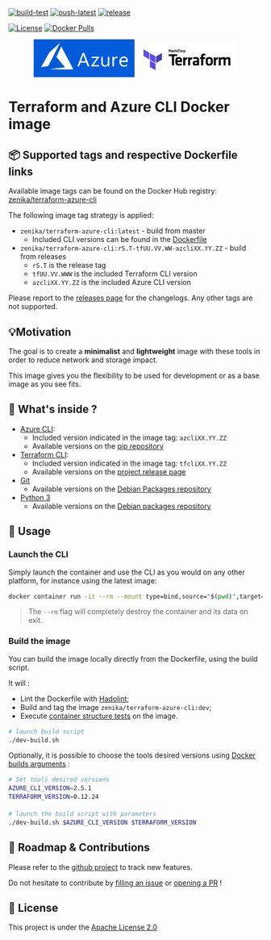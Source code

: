 [![build-test](https://github.com/Zenika/terraform-azure-cli/workflows/build-test/badge.svg)](https://github.com/Zenika/terraform-azure-cli/actions?query=workflow%3Abuild-test)
[![push-latest](https://github.com/Zenika/terraform-azure-cli/workflows/push-latest/badge.svg)](https://github.com/Zenika/terraform-azure-cli/actions?query=workflow%3Apush-latest)
[![release](https://github.com/Zenika/terraform-azure-cli/workflows/release/badge.svg)](https://github.com/Zenika/terraform-azure-cli/actions?query=workflow%3Arelease)

[![License](https://img.shields.io/badge/License-Apache%202.0-blue.svg)](https://opensource.org/licenses/Apache-2.0)
[![Docker Pulls](https://img.shields.io/docker/pulls/zenika/terraform-azure-cli.svg)](https://hub.docker.com/r/zenika/terraform-azure-cli/)

<p align="center">
  <a href="https://azure.microsoft.com"><img width="200" src="https://github.com/Zenika/terraform-azure-cli/raw/master/resources/azure-logo.png"></a>
  <a href="https://www.terraform.io/"><img width="200" src="https://github.com/Zenika/terraform-azure-cli/raw/master/resources/terraform-logo.png"></a>
</p>

# Terraform and Azure CLI Docker image

## 📦 Supported tags and respective Dockerfile links
Available image tags can be found on the Docker Hub registry: [zenika/terraform-azure-cli](https://hub.docker.com/r/zenika/terraform-azure-cli/tags)

The following image tag strategy is applied:
* `zenika/terraform-azure-cli:latest` - build from master
  * Included CLI versions can be found in the [Dockerfile](https://github.com/Zenika/terraform-azure-cli/blob/master/Dockerfile)
* `zenika/terraform-azure-cli:rS.T-tfUU.VV.WW-azcliXX.YY.ZZ` - build from releases
  * `rS.T` is the release tag
  * `tfUU.VV.WWW` is the included Terraform CLI version
  * `azcliXX.YY.ZZ` is the included Azure CLI version

Please report to the [releases page](https://github.com/Zenika/terraform-azure-cli/releases) for the changelogs. Any other tags are not supported.

## 💡Motivation
The goal is to create a **minimalist** and **lightweight** image with these tools in order to reduce network and storage impact.

This image gives you the flexibility to be used for development or as a base image as you see fits.

## 🔧 What's inside ?
* [Azure CLI](https://docs.microsoft.com/cli/azure/?view=azure-cli-latest):
  * Included version indicated in the image tag: `azcliXX.YY.ZZ`
  * Available versions on the [pip repository](https://pypi.org/project/azure-cli/)
* [Terraform CLI](https://www.terraform.io/docs/commands/index.html):
  * Included version indicated in the image tag: `tfcliXX.YY.ZZ`
  * Available versions on the [project release page](https://github.com/hashicorp/terraform/releases)
* [Git](https://git-scm.com/)
  * Available versions on the [Debian Packages repository](https://packages.debian.org/search?suite=buster&arch=any&searchon=names&keywords=git)
* [Python 3](https://www.python.org/)
  * Available versions on the [Debian packages repository](https://packages.debian.org/search?suite=buster&arch=any&searchon=names&keywords=python3)

## 🚀 Usage

### Launch the CLI
Simply launch the container and use the CLI as you would on any other platform, for instance using the latest image:

```bash
docker container run -it --rm --mount type=bind,source="$(pwd)",target=/workspace zenika/terraform-azure-cli:latest
```

> The `--rm` flag will completely destroy the container and its data on exit.

### Build the image
You can build the image locally directly from the Dockerfile, using the build script.

It will :
* Lint the Dockerfile with [Hadolint](https://github.com/hadolint/hadolint);
* Build and tag the image `zenika/terraform-azure-cli:dev`;
* Execute [container structure tests](https://github.com/GoogleContainerTools/container-structure-test) on the image.

```bash
# launch build script
./dev-build.sh
```

Optionally, it is possible to choose the tools desired versions using [Docker builds arguments](https://docs.docker.com/engine/reference/commandline/build/#set-build-time-variables---build-arg) :

```bash
# Set tools desired versions
AZURE_CLI_VERSION=2.5.1
TERRAFORM_VERSION=0.12.24

# launch the build script with parameters
./dev-build.sh $AZURE_CLI_VERSION $TERRAFORM_VERSION
```

## 🙏 Roadmap & Contributions
Please refer to the [github project](https://github.com/Zenika/terraform-azure-cli/projects/1) to track new features.

Do not hesitate to contribute by [filling an issue](https://github.com/Zenika/terraform-azure-cli/issues) or [opening a PR](https://github.com/Zenika/terraform-azure-cli/pulls) !

## 📖 License
This project is under the [Apache License 2.0](https://raw.githubusercontent.com/Zenika/terraform-azure-cli/master/LICENSE)

